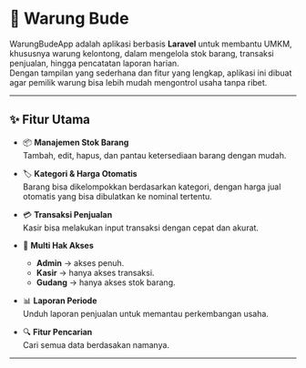 # 🛒 Warung Bude

WarungBudeApp adalah aplikasi berbasis **Laravel** untuk membantu UMKM, khususnya warung kelontong, dalam mengelola stok barang, transaksi penjualan, hingga pencatatan laporan harian.  
Dengan tampilan yang sederhana dan fitur yang lengkap, aplikasi ini dibuat agar pemilik warung bisa lebih mudah mengontrol usaha tanpa ribet.

---

## ✨ Fitur Utama

- 📦 **Manajemen Stok Barang**  
  Tambah, edit, hapus, dan pantau ketersediaan barang dengan mudah.

- 🏷️ **Kategori & Harga Otomatis**  
  Barang bisa dikelompokkan berdasarkan kategori, dengan harga jual otomatis yang bisa dibulatkan ke nominal tertentu.

- 💳 **Transaksi Penjualan**  
  Kasir bisa melakukan input transaksi dengan cepat dan akurat.

- 👥 **Multi Hak Akses**  
  - **Admin** → akses penuh.  
  - **Kasir** → hanya akses transaksi.
  - **Gudang** -> hanya akses stok barang.

- 📊 **Laporan Periode**  
  Unduh laporan penjualan untuk memantau perkembangan usaha.

- 🔍 **Fitur Pencarian**  
  Cari semua data berdasakan namanya.

---
